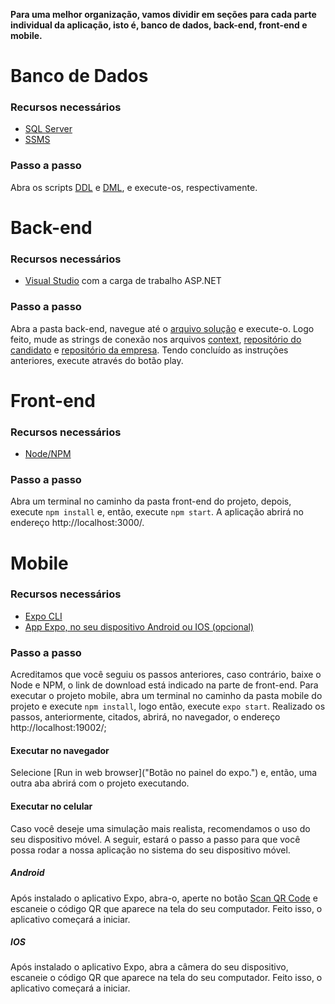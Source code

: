 **Para uma melhor organização, vamos dividir em seções para cada parte individual da aplicação, isto é, banco de dados, back-end, front-end e mobile.** 

# Banco de Dados

### Recursos necessários

* [SQL Server](https://www.microsoft.compt-br/sql-server/sql-server-downloads "SQL Server")
* [SSMS](https://docs.microsoft.com/en-us/sql/ssms/download-sql-server-management-studio-ssms?view=sql-server-ver15 "SQL Server Management Studio")

### Passo a passo

Abra os scripts [DDL](./data-base/DDL_TechVagas_DDL.sql "Consulta de criação do banco e de entidades") e [DML](./data-base/DML_TechVgas.sql "Consulta de inserção de dados nas entidades"), e execute-os, respectivamente.

# Back-end

### Recursos necessários

* [Visual Studio](https://visualstudio.microsoft.com/ "Visual Studio") com a carga de trabalho ASP.NET

### Passo a passo

Abra a pasta back-end, navegue até o [arquivo solução](./back-end/SenaiTechVagas.WebApi/SenaiTechVagas.WebApi.sln "Arquivo solução") e execute-o. Logo feito, mude as strings de conexão nos arquivos [context](back-end/SenaiTechVagas.WebApi/SenaiTechVagas.WebApi/Contexts/DbSenaiContext.cs "Arquivo de conexão com o banco."), [repositório do candidato](back-end/SenaiTechVagas.WebApi/SenaiTechVagas.WebApi/Repositories/CandidatoRepository.cs "Arquivo de repositório do candidato.") e [repositório da empresa](back-end/SenaiTechVagas.WebApi/SenaiTechVagas.WebApi/Repositories/EmpresaRepository.cs "Arquivo de repositório da empresa."). Tendo concluído as instruções anteriores, execute através do botão play.

# Front-end

### Recursos necessários

* [Node/NPM](https://nodejs.org/pt-br/ "Node e NPM")

### Passo a passo

Abra um terminal no caminho da pasta front-end do projeto, depois, execute `npm install` e, então, execute `npm start`. A aplicação abrirá no endereço http://localhost:3000/.

# Mobile

### Recursos necessários

* [Expo CLI](https://docs.expo.io/#quick-start "Interface de linha de comando do Expo")
* [App Expo, no seu dispositivo Android ou IOS (opcional)](https://docs.expo.io/get-started/installation/#2-expo-client-app-for-ios-and "Baixe os aplicativos do Expo para o seu sistema operacional móvel.")

### Passo a passo

Acreditamos que você seguiu os passos anteriores, caso contrário, baixe o Node e NPM, o link de download está indicado na parte de front-end. Para executar o projeto mobile, abra um terminal no caminho da pasta mobile do projeto e execute `npm install`, logo então, execute `expo start`. Realizado os passos, anteriormente, citados, abrirá, no navegador, o endereço http://localhost:19002/;

#### Executar no navegador

Selecione [Run in web browser]("Botão no painel do expo.") e, então, uma outra aba abrirá com o projeto executando.

#### Executar no celular

Caso você deseje uma simulação mais realista, recomendamos o uso do seu dispositivo móvel. A seguir, estará o passo a passo para que você possa rodar a nossa aplicação no sistema do seu dispositivo móvel.

##### Android

Após instalado o aplicativo Expo, abra-o, aperte no botão [Scan QR Code]() e escaneie o código QR que aparece na tela do seu computador. Feito isso, o aplicativo começará a iniciar.

##### IOS

Após instalado o aplicativo Expo, abra a câmera do seu dispositivo, escaneie o código QR que aparece na tela do seu computador. Feito isso, o aplicativo começará a iniciar.
